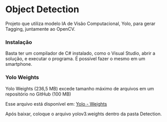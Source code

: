 
# Object Detection

Projeto que utiliza modelo IA de Visão Computacional, Yolo, para gerar Tagging, juntamente ao OpenCV.

### Instalação
Basta ter um compilador de C# instalado, como o Visual Studio, abrir a solução, e executar o programa.
É possível fazer o mesmo em um smartphone.

### Yolo Weights
Yolo Weights (236,5 MB) excede tamanho máximo de arquivos em um repositório no GitHub (100 MB)

Esse arquivo está disponível em: 
[Yolo - Weights](https://drive.google.com/file/d/1ZGdR3y-80k9NkkDpcwvZazSgscoCvwWM/view?usp=sharing)

Após baixar, coloque o arquivo yolov3.weights dentro da pasta Detection.